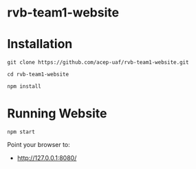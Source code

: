 # rvb-team1-website

# Installation

```
git clone https://github.com/acep-uaf/rvb-team1-website.git
```

```
cd rvb-team1-website
```

```
npm install
```

# Running Website

```
npm start
```

Point your browser to:
- http://127.0.0.1:8080/
